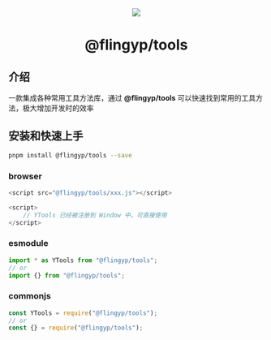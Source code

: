 <div align="center">
    <img src="https://gitee.com/xiaopeng77/typora-img/raw/master/img/Tools.png" style="zoom:100%;" />
    <h1>@flingyp/tools</h1>
</div>

## 介绍

一款集成各种常用工具方法库，通过 **@flingyp/tools** 可以快速找到常用的工具方法，极大增加开发时的效率

## 安装和快速上手

```sh
pnpm install @flingyp/tools --save
```

### browser

```javascript
<script src="@flingyp/tools/xxx.js"></script>

<script>
    // YTools 已经被注册到 Window 中，可直接使用
</script>
```

### esmodule

```javascript
import * as YTools from "@flingyp/tools";
// or
import {} from "@flingyp/tools";
```

### commonjs

```javascript
const YTools = require("@flingyp/tools");
// or
const {} = require("@flingyp/tools");
```

